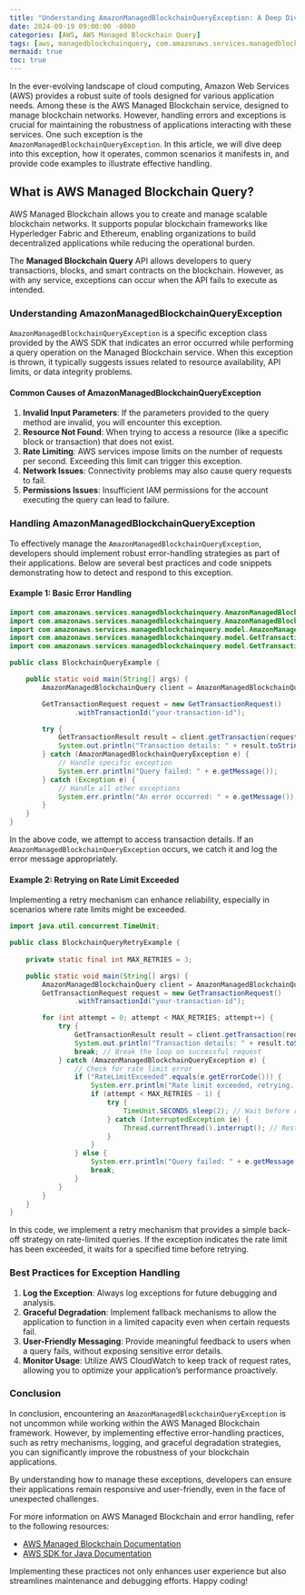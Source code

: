 ```yaml
---
title: "Understanding AmazonManagedBlockchainQueryException: A Deep Dive into AWS Managed Blockchain Query Errors"
date: 2024-09-19 09:00:00 -0000
categories: [AWS, AWS Managed Blockchain Query]
tags: [aws, managedblockchainquery, com.amazonaws.services.managedblockchainquery.model]
mermaid: true
toc: true
---
```



In the ever-evolving landscape of cloud computing, Amazon Web Services (AWS) provides a robust suite of tools designed for various application needs. Among these is the AWS Managed Blockchain service, designed to manage blockchain networks. However, handling errors and exceptions is crucial for maintaining the robustness of applications interacting with these services. One such exception is the `AmazonManagedBlockchainQueryException`. In this article, we will dive deep into this exception, how it operates, common scenarios it manifests in, and provide code examples to illustrate effective handling.

## What is AWS Managed Blockchain Query?

AWS Managed Blockchain allows you to create and manage scalable blockchain networks. It supports popular blockchain frameworks like Hyperledger Fabric and Ethereum, enabling organizations to build decentralized applications while reducing the operational burden.

The **Managed Blockchain Query** API allows developers to query transactions, blocks, and smart contracts on the blockchain. However, as with any service, exceptions can occur when the API fails to execute as intended.

### Understanding AmazonManagedBlockchainQueryException

`AmazonManagedBlockchainQueryException` is a specific exception class provided by the AWS SDK that indicates an error occurred while performing a query operation on the Managed Blockchain service. When this exception is thrown, it typically suggests issues related to resource availability, API limits, or data integrity problems.

#### Common Causes of AmazonManagedBlockchainQueryException

1. **Invalid Input Parameters**: If the parameters provided to the query method are invalid, you will encounter this exception. 
2. **Resource Not Found**: When trying to access a resource (like a specific block or transaction) that does not exist.
3. **Rate Limiting**: AWS services impose limits on the number of requests per second. Exceeding this limit can trigger this exception.
4. **Network Issues**: Connectivity problems may also cause query requests to fail.
5. **Permissions Issues**: Insufficient IAM permissions for the account executing the query can lead to failure.

### Handling AmazonManagedBlockchainQueryException

To effectively manage the `AmazonManagedBlockchainQueryException`, developers should implement robust error-handling strategies as part of their applications. Below are several best practices and code snippets demonstrating how to detect and respond to this exception.

#### Example 1: Basic Error Handling

```java
import com.amazonaws.services.managedblockchainquery.AmazonManagedBlockchainQuery;
import com.amazonaws.services.managedblockchainquery.AmazonManagedBlockchainQueryClientBuilder;
import com.amazonaws.services.managedblockchainquery.model.AmazonManagedBlockchainQueryException;
import com.amazonaws.services.managedblockchainquery.model.GetTransactionRequest;
import com.amazonaws.services.managedblockchainquery.model.GetTransactionResult;

public class BlockchainQueryExample {

    public static void main(String[] args) {
        AmazonManagedBlockchainQuery client = AmazonManagedBlockchainQueryClientBuilder.defaultClient();

        GetTransactionRequest request = new GetTransactionRequest()
                .withTransactionId("your-transaction-id");

        try {
            GetTransactionResult result = client.getTransaction(request);
            System.out.println("Transaction details: " + result.toString());
        } catch (AmazonManagedBlockchainQueryException e) {
            // Handle specific exception
            System.err.println("Query failed: " + e.getMessage());
        } catch (Exception e) {
            // Handle all other exceptions
            System.err.println("An error occurred: " + e.getMessage());
        }
    }
}
```

In the above code, we attempt to access transaction details. If an `AmazonManagedBlockchainQueryException` occurs, we catch it and log the error message appropriately.

#### Example 2: Retrying on Rate Limit Exceeded

Implementing a retry mechanism can enhance reliability, especially in scenarios where rate limits might be exceeded.

```java
import java.util.concurrent.TimeUnit;

public class BlockchainQueryRetryExample {
    
    private static final int MAX_RETRIES = 3;

    public static void main(String[] args) {
        AmazonManagedBlockchainQuery client = AmazonManagedBlockchainQueryClientBuilder.defaultClient();
        GetTransactionRequest request = new GetTransactionRequest()
                .withTransactionId("your-transaction-id");

        for (int attempt = 0; attempt < MAX_RETRIES; attempt++) {
            try {
                GetTransactionResult result = client.getTransaction(request);
                System.out.println("Transaction details: " + result.toString());
                break; // Break the loop on successful request
            } catch (AmazonManagedBlockchainQueryException e) {
                // Check for rate limit error
                if ("RateLimitExceeded".equals(e.getErrorCode())) {
                    System.err.println("Rate limit exceeded, retrying... Attempt: " + (attempt + 1));
                    if (attempt < MAX_RETRIES - 1) {
                        try {
                            TimeUnit.SECONDS.sleep(2); // Wait before retrying
                        } catch (InterruptedException ie) {
                            Thread.currentThread().interrupt(); // Restore interrupted status
                        }
                    }
                } else {
                    System.err.println("Query failed: " + e.getMessage());
                    break;
                }
            }
        }
    }
}
```

In this code, we implement a retry mechanism that provides a simple back-off strategy on rate-limited queries. If the exception indicates the rate limit has been exceeded, it waits for a specified time before retrying.

### Best Practices for Exception Handling

1. **Log the Exception**: Always log exceptions for future debugging and analysis.
2. **Graceful Degradation**: Implement fallback mechanisms to allow the application to function in a limited capacity even when certain requests fail.
3. **User-Friendly Messaging**: Provide meaningful feedback to users when a query fails, without exposing sensitive error details.
4. **Monitor Usage**: Utilize AWS CloudWatch to keep track of request rates, allowing you to optimize your application’s performance proactively.

### Conclusion

In conclusion, encountering an `AmazonManagedBlockchainQueryException` is not uncommon while working within the AWS Managed Blockchain framework. However, by implementing effective error-handling practices, such as retry mechanisms, logging, and graceful degradation strategies, you can significantly improve the robustness of your blockchain applications.

By understanding how to manage these exceptions, developers can ensure their applications remain responsive and user-friendly, even in the face of unexpected challenges.

For more information on AWS Managed Blockchain and error handling, refer to the following resources:
- [AWS Managed Blockchain Documentation](https://docs.aws.amazon.com/managed-blockchain/latest/userguide/what-is.html)
- [AWS SDK for Java Documentation](https://docs.aws.amazon.com/sdk-for-java/latest/developer-guide/home.html)

Implementing these practices not only enhances user experience but also streamlines maintenance and debugging efforts. Happy coding!